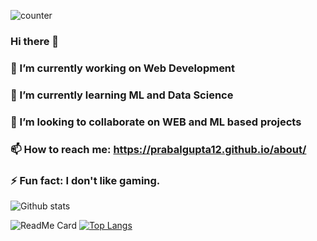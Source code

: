 

![counter](https://en7k4niarxtrtbv.m.pipedream.net)
### Hi there 👋
### 🔭 I’m currently working on Web Development
### 🌱 I’m currently learning ML and Data Science 
### 👯 I’m looking to collaborate on WEB and ML based projects
### 📫 How to reach me: https://prabalgupta12.github.io/about/
### ⚡ Fun fact: I don't like gaming.

![Github stats](https://github-readme-stats.vercel.app/api?username=prabalgupta12&count_private=true&show_icons=true&theme=tokyonight&hide=issues)

![ReadMe Card](https://github-readme-stats.vercel.app/api/pin/?username=prabalgupta12&repo=prabalgupta12.github.io&theme=radical)
[![Top Langs](https://github-readme-stats.vercel.app/api/top-langs/?username=prabalgupta12&langs_count=8)](https://github.com/prabalgupta12/github-readme-stats)
